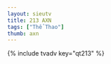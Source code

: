 ```yaml
--- 
layout: sieutv
title: 213 AXN
tags: ["Thể Thao"]
thumb: axn
---
```

{% include tvadv key="qt213" %} 
